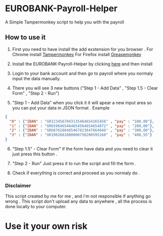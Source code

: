 # EUROBANK-Payroll-Helper
A Simple Tampermonkey script to help you with the payroll

## How to use it 
1. First you need to have install the add exstension for you browser .
For Chrome install [Tampermonkey](https://chrome.google.com/webstore/detail/tampermonkey/dhdgffkkebhmkfjojejmpbldmpobfkfo?hl=en)
For Firefox install [Greasemonkey](https://addons.mozilla.org/en-US/firefox/addon/greasemonkey/)

2. Install the EUROBANK-Payroll-Helper by clicking [here](https://github.com/htsachakis/EUROBANK-Payroll-Helper/raw/main/eurobank.user.js) and then install

3. Login to your bank account and then go to payroll where you normaly input the data manually.

4. There you will see 3 new buttons ("Step 1 - Add Data" , "Step 1.5 - Clear Form" , "Step 2 - Run")

5. "Step 1 - Add Data" when you click it it will apear a new input area so you can put your data in JSON format .
Example
```JSON
{
  "0" : {"IBAN" : "GR1234567943135464654165456" , "pay" : "100,00"},
  "1" : {"IBAN" : "GR6596465464654564654654872" , "pay" : "200,00"},
  "2" : {"IBAN" : "GR6876286465467823647664646" , "pay" : "300,00"},
  "3" : {"IBAN" : "GR1902601080000750200595168" , "pay" : "400,55"}
}
```
6. "Step 1.5" - Clear Form" if the form have data and you need to clear it just press this button .

7. "Step 2 - Run" Just press it to run the script and fill the form .

8. Check if everything is correct and proceed as you normaly do . 


### Disclaimer
This script created by me for me , and i'm not responsible if anything go wrong . This script don't upload any data to anywhere , all the process is done locally to your computer.
# Use it your own risk
